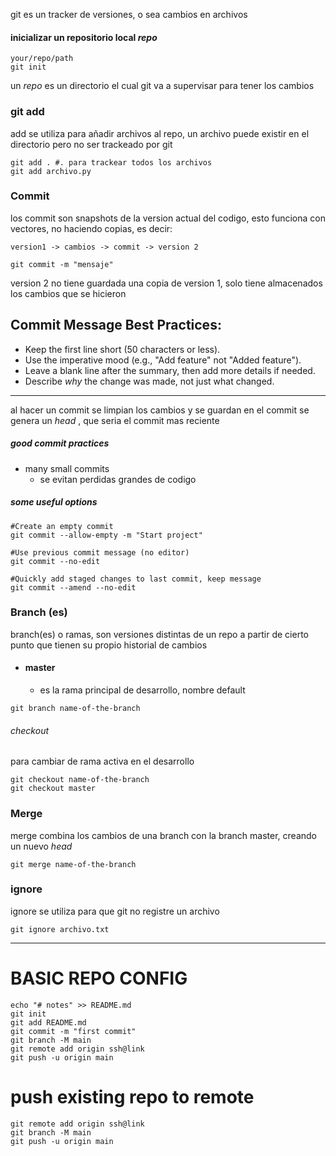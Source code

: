 git es un tracker de versiones, o sea cambios en archivos

#### inicializar un repositorio local *repo*
``` 
your/repo/path
git init
```

un *repo* es un directorio el cual git va a supervisar para tener los cambios

### git add

add se utiliza para añadir archivos al repo, un archivo puede existir en el directorio pero no ser trackeado por git

```
git add . #. para trackear todos los archivos
git add archivo.py 
```
### Commit
los commit son snapshots de la version actual del codigo, esto funciona con vectores, no haciendo copias, es decir:

```
version1 -> cambios -> commit -> version 2 

git commit -m "mensaje" 
```

version 2 no tiene guardada una copia de version 1, solo tiene almacenados los cambios que se hicieron
## Commit Message Best Practices:

- Keep the first line short (50 characters or less).
- Use the imperative mood (e.g., "Add feature" not "Added feature").
- Leave a blank line after the summary, then add more details if needed.
- Describe _why_ the change was made, not just what changed.

---


al hacer un commit se limpian los cambios y se guardan en el commit
se genera un *head* , que seria el commit mas reciente

##### good commit practices
- many small commits
	- se evitan perdidas grandes de codigo 

##### some useful options
```
#Create an empty commit
git commit --allow-empty -m "Start project"

#Use previous commit message (no editor)
git commit --no-edit

#Quickly add staged changes to last commit, keep message
git commit --amend --no-edit
```


### Branch (es)
branch(es) o ramas, son versiones distintas de un repo a partir de cierto punto que tienen su propio historial de cambios

- #### master
	- es la rama principal de desarrollo, nombre default 

```
git branch name-of-the-branch
```

###### checkout
para cambiar de rama activa en el desarrollo

```
git checkout name-of-the-branch
git checkout master
```

### Merge
merge combina los cambios de una branch con la branch master, creando un nuevo *head*

```
git merge name-of-the-branch
```

### ignore
ignore se utiliza para que git no registre un archivo

```
git ignore archivo.txt
```


---

# BASIC REPO CONFIG

```
echo "# notes" >> README.md
git init
git add README.md
git commit -m "first commit"
git branch -M main
git remote add origin ssh@link
git push -u origin main
```

# push existing repo to remote 

```
git remote add origin ssh@link
git branch -M main
git push -u origin main
```
